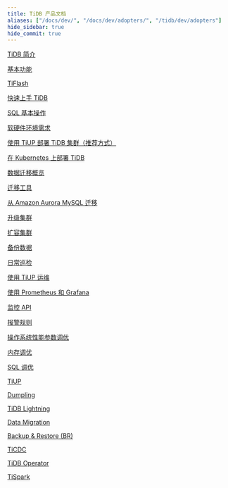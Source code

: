 ```yaml
---
title: TiDB 产品文档
aliases: ["/docs/dev/", "/docs/dev/adopters/", "/tidb/dev/adopters"]
hide_sidebar: true
hide_commit: true
---
```


<LearningPathContainer platform="tidb" title="TiDB" subTitle="TiDB 是 PingCAP 公司自主设计、研发的开源分布式关系型数据库。您可以在这里查看概念介绍、操作指南、应用开发、参考等产品文档。">

<LearningPath label="了解" icon="cloud1">

[TiDB 简介](https://docs.pingcap.com/zh/tidb/v5.0/overview)

[基本功能](https://docs.pingcap.com/zh/tidb/v5.0/basic-features)

[TiFlash](https://docs.pingcap.com/zh/tidb/v5.0/tiflash-overview)

</LearningPath>

<LearningPath label="试用" icon="cloud5">

[快速上手 TiDB](https://docs.pingcap.com/zh/tidb/v5.0/quick-start-with-tidb)

[SQL 基本操作](https://docs.pingcap.com/zh/tidb/v5.0/basic-sql-operations)

</LearningPath>

<LearningPath label="部署" icon="deploy">

[软硬件环境需求](https://docs.pingcap.com/zh/tidb/v5.0/hardware-and-software-requirements)

[使用 TiUP 部署 TiDB 集群（推荐方式）](https://docs.pingcap.com/zh/tidb/v5.0/production-deployment-using-tiup)

[在 Kubernetes 上部署 TiDB](https://docs.pingcap.com/zh/tidb/v5.0/tidb-in-kubernetes)

</LearningPath>

<LearningPath label="迁移" icon="cloud3">

[数据迁移概览](https://docs.pingcap.com/zh/tidb/v5.0/migration-overview)

[迁移工具](https://docs.pingcap.com/zh/tidb/v5.0/migration-tools)

[从 Amazon Aurora MySQL 迁移](https://docs.pingcap.com/zh/tidb/v5.0/migrate-from-aurora-using-lightning)

</LearningPath>

<LearningPath label="运维" icon="maintain">

[升级集群](https://docs.pingcap.com/zh/tidb/v5.0/upgrade-tidb-using-tiup)

[扩容集群](https://docs.pingcap.com/zh/tidb/v5.0/scale-tidb-using-tiup)

[备份数据](https://docs.pingcap.com/zh/tidb/v5.0/use-br-command-line-tool)

[日常巡检](https://docs.pingcap.com/zh/tidb/v5.0/daily-check)

[使用 TiUP 运维](https://docs.pingcap.com/zh/tidb/v5.0/maintain-tidb-using-tiup)

</LearningPath>

<LearningPath label="监控" icon="cloud6">

[使用 Prometheus 和 Grafana](https://docs.pingcap.com/zh/tidb/v5.0/tidb-monitoring-framework)

[监控 API](https://docs.pingcap.com/zh/tidb/v5.0/tidb-monitoring-api)

[报警规则](https://docs.pingcap.com/zh/tidb/v5.0/alert-rules)

</LearningPath>

<LearningPath label="调优" icon="tidb-cloud-tune">

[操作系统性能参数调优](https://docs.pingcap.com/zh/tidb/v5.0/tune-operating-system)

[内存调优](https://docs.pingcap.com/zh/tidb/v5.0/configure-memory-usage)

[SQL 调优](https://docs.pingcap.com/zh/tidb/v5.0/sql-tuning-overview)

</LearningPath>

<LearningPath label="工具" icon="doc7">

[TiUP](https://docs.pingcap.com/zh/tidb/v5.0/tiup-overview)

[Dumpling](https://docs.pingcap.com/zh/tidb/v5.0/dumpling-overview)

[TiDB Lightning](https://docs.pingcap.com/zh/tidb/v5.0/tidb-lightning-overview)

[Data Migration](https://docs.pingcap.com/zh/tidb/v5.0/dm-overview)

[Backup & Restore (BR)](https://docs.pingcap.com/zh/tidb/v5.0/backup-and-restore-tool)

[TiCDC](https://docs.pingcap.com/zh/tidb/v5.0/ticdc-overview)

[TiDB Operator](https://docs.pingcap.com/zh/tidb/v5.0/tidb-operator-overview)

[TiSpark](https://docs.pingcap.com/zh/tidb/v5.0/tispark-overview)

</LearningPath>

</LearningPathContainer>
